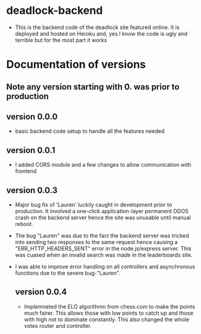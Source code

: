 # deadlock-backend
- This is the backend code of the deadlock site featured online. It is deployed and hosted on Heroku and, yes I know the code is ugly and terrible but for the most part it works

# Documentation of versions
## Note any version starting with 0. was prior to production

## version 0.0.0
- basic backend code setup to handle all the features needed

## version 0.0.1
- I added CORS module and a few changes to allow communication with frontend

## version 0.0.3

- Major bug fix of 'Lauren' luckily caught in development prior to production. It involved a one-click application-layer permanent DDOS crash on the backend server hence the site was unusable until manual reboot.

- The bug "Lauren" was due to the fact the backend server was tricked into sending two responses to the same request hence causing a "ERR_HTTP_HEADERS_SENT" error in the node.js/express server. This was cuased when an invalid search was made in the leaderboards site.

- I was able to improve error handling on all controllers and asynchronous functions due to the severe bug-"Lauren".

  ## version 0.0.4

  - Implemneted the ELO algorithmn from chess.com to make the points much fairer. This allows those with low points to catch up and those with high not to dominate constantly. This also changed the whole votes router and controller.

